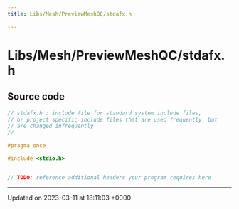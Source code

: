 ```yaml
---
title: Libs/Mesh/PreviewMeshQC/stdafx.h

---
```


# Libs/Mesh/PreviewMeshQC/stdafx.h






## Source code

```cpp
// stdafx.h : include file for standard system include files,
// or project specific include files that are used frequently, but
// are changed infrequently
//

#pragma once

#include <stdio.h>


// TODO: reference additional headers your program requires here
```


-------------------------------

Updated on 2023-03-11 at 18:11:03 +0000
